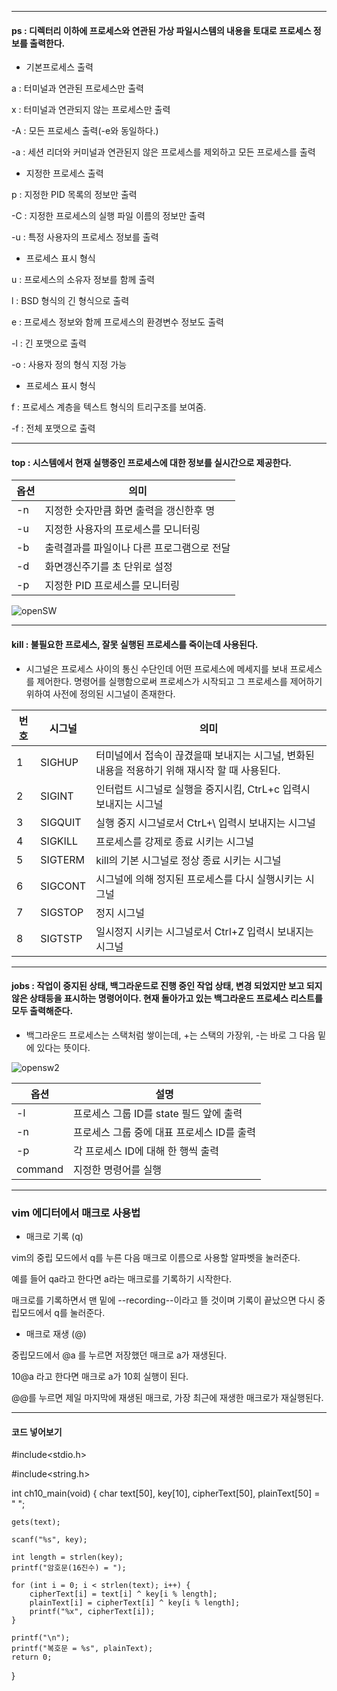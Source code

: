 ----
####  ps : 디렉터리 이하에 프로세스와 연관된 가상 파일시스템의 내용을 토대로 프로세스 정보를 출력한다.

 * 기본프로세스 출력
 
 a : 터미널과 연관된 프로세스만 출력
 
 x : 터미널과 연관되지 않는 프로세스만 출력
 
 -A : 모든 프로세스 출력(-e와 동일하다.)
 
 -a : 세션 리더와 커미널과 연관된지 않은 프로세스를 제외하고 모든 프로세스를 출력
  
* 지정한 프로세스 출력

p : 지정한 PID 목록의 정보만 출력

-C : 지정한 프로세스의 실행 파일 이름의 정보만 출력

-u : 특정 사용자의 프로세스 정보를 출력

* 프로세스 표시 형식

u : 프로세스의 소유자 정보를 함께 출력

l : BSD 형식의 긴 형식으로 출력

e : 프로세스 정보와 함께 프로세스의 환경변수 정보도 출력

-l : 긴 포맷으로 출력

-o : 사용자 정의 형식 지정 가능

* 프로세스 표시 형식

f : 프로세스 계층을 텍스트 형식의 트리구조를 보여줌.

-f : 전체 포맷으로 출력

----
####  top : 시스템에서 현재 실행중인 프로세스에 대한 정보를 실시간으로 제공한다.
|옵션|의미|
|----|----|
|-n |지정한 숫자만큼 화면 출력을 갱신한후 명|
|-u |지정한 사용자의 프로세스를 모니터링|
|-b |출력결과를 파일이나 다른 프로그램으로 전달|
|-d |화면갱신주기를 초 단위로 설정|
|-p |지정한 PID 프로세스를 모니터링|

![openSW  ](https://user-images.githubusercontent.com/83820089/172012422-ed9869e4-893a-4caf-a9f3-19bd5c3fbc86.png)


----

#### kill : 불필요한 프로세스, 잘못 실행된 프로세스를 죽이는데 사용된다.
* 시그널은 프로세스 사이의 통신 수단인데 어떤 프로세스에 메세지를 보내 프로세스를 제어한다. 명령어를 실행함으로써 프로세스가 시작되고 그 프로세스를 제어하기 위하여 사전에 정의된 시그널이 존재한다.

|번호|시그널|의미
|----|-----|----|
|1|SIGHUP| 터미널에서 접속이 끊겼을때 보내지는 시그널, 변화된 내용을 적용하기 위해 재시작 할 때 사용된다.|
|2|SIGINT| 인터럽트 시그널로 실행을 중지시킴, CtrL+c 입력시 보내지는 시그널|
|3|SIGQUIT| 실행 중지 시그널로서 CtrL+\ 입력시 보내지는 시그널|
|4|SIGKILL| 프로세스를 강제로 종료 시키는 시그널|
|5|SIGTERM| kill의 기본 시그널로 정상 종료 시키는 시그널|
|6|SIGCONT| 시그널에 의해 정지된 프로세스를 다시 실행시키는 시그널|
|7|SIGSTOP| 정지 시그널|
|8|SIGTSTP| 일시정지 시키는 시그널로서 Ctrl+Z 입력시 보내지는 시그널|

-----

#### jobs : 작업이 중지된 상태, 백그라운드로 진행 중인 작업 상태, 변경 되었지만 보고 되지 않은 상태등을 표시하는 명령어이다.  현재 돌아가고 있는 백그라운드 프로세스 리스트를 모두 출력해준다. 

* 백그라운드 프로세스는 스택처럼 쌓이는데, +는 스택의 가장위, -는 바로 그 다음 밑에 있다는 뜻이다.

![opensw2](https://user-images.githubusercontent.com/83820089/172012550-96e73f91-14c9-49f7-a38f-860fbd5efb0a.png)

|옵션|설명|
|----|----|
|-l|프로세스 그룹 ID를 state 필드 앞에 출력|
|-n|프로세스 그룹 중에 대표 프로세스 ID를 출력|
|-p|각 프로세스 ID에 대해 한 행씩 출력|
|command|지정한 명령어를 실행|

-----

### vim 에디터에서 매크로 사용법

* 매크로 기록 (q)

vim의 중립 모드에서 q를 누른 다음 매크로 이름으로 사용할 알파벳을 눌러준다. 

예를 들어 qa라고 한다면 a라는 매크로를 기록하기 시작한다. 

매크로를 기록하면서 맨 밑에 --recording--이라고 뜰 것이며 기록이 끝났으면 다시 중립모드에서 q를 눌러준다.

* 매크로 재생 (@)

 중립모드에서 @a 를 누르면 저장했던 매크로 a가 재생된다. 

 10@a 라고 한다면 매크로 a가 10회 실행이 된다.

 @@를 누르면 제일 마지막에 재생된 매크로, 가장 최근에 재생한 매크로가 재실행된다.
 
----

#### 코드 넣어보기

#include<stdio.h>

#include<string.h>

int ch10_main(void) {
    char text[50], key[10], cipherText[50], plainText[50] = " ";
    
    gets(text);
    
    scanf("%s", key);

    int length = strlen(key);
    printf("암호문(16진수) = ");
  
    for (int i = 0; i < strlen(text); i++) {
        cipherText[i] = text[i] ^ key[i % length];
        plainText[i] = cipherText[i] ^ key[i % length];
        printf("%x", cipherText[i]);
    }
  
    printf("\n");
    printf("복호문 = %s", plainText);
    return 0;
}


